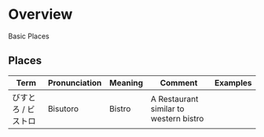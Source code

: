 
# Overview 

Basic Places 

## Places 

| Term  | Pronunciation  |  Meaning | Comment  | Examples  |
|---|---|---|---|---|
| びすとろ / ビストロ  |  Bisutoro | Bistro  | A Restaurant similar to western bistro |  |





